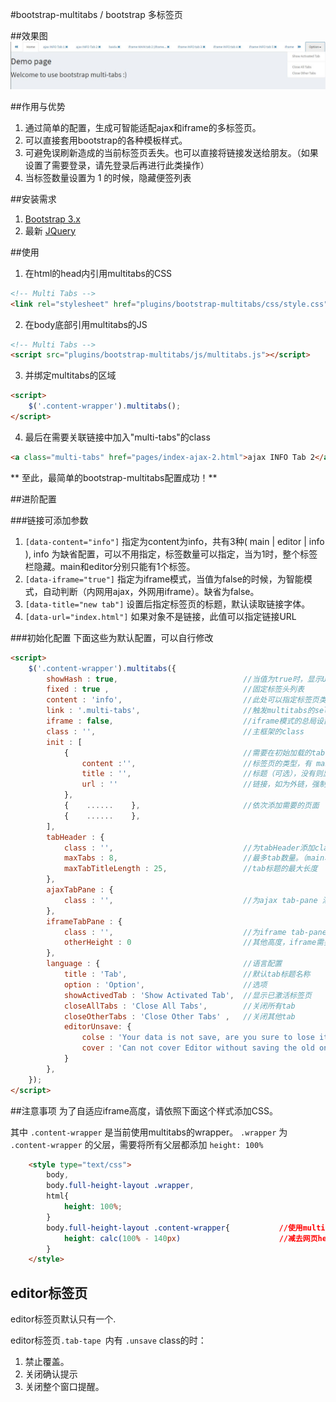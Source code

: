 #bootstrap-multitabs / bootstrap 多标签页

##效果图
![Multi Tabs Screenshot](screenshot.jpg)

##作用与优势
1. 通过简单的配置，生成可智能适配ajax和iframe的多标签页。
2. 可以直接套用bootstrap的各种模板样式。
3. 可避免误刷新造成的当前标签页丢失。也可以直接将链接发送给朋友。（如果设置了需要登录，请先登录后再进行此类操作）
4. 当标签数量设置为 1 的时候，隐藏便签列表

##安装需求
1. [Bootstrap 3.x](http://getbootstrap.com/)
2. 最新 [JQuery](http://jquery.com/)

##使用
1. 在html的head内引用multitabs的CSS
```html
<!-- Multi Tabs -->
<link rel="stylesheet" href="plugins/bootstrap-multitabs/css/style.css">
```

2. 在body底部引用multitabs的JS
```html
<!-- Multi Tabs -->
<script src="plugins/bootstrap-multitabs/js/multitabs.js"></script>
```

3. 并绑定multitabs的区域
```html
<script>
    $('.content-wrapper').multitabs();
</script>
```

4. 最后在需要关联链接中加入"multi-tabs"的class
```html
<a class="multi-tabs" href="pages/index-ajax-2.html">ajax INFO Tab 2</a>
```

** 至此，最简单的bootstrap-multitabs配置成功！**


##进阶配置

###链接可添加参数
1. ```[data-content="info"]``` 指定为content为info，共有3种( main | editor | info ), info 为缺省配置，可以不用指定，标签数量可以指定，当为1时，整个标签栏隐藏。main和editor分别只能有1个标签。
2. ```[data-iframe="true"]``` 指定为iframe模式，当值为false的时候，为智能模式，自动判断（内网用ajax，外网用iframe）。缺省为false。
3. ```[data-title="new tab"]``` 设置后指定标签页的标题，默认读取链接字体。
4. ```[data-url="index.html"]``` 如果对象不是<a>链接，此值可以指定链接URL

###初始化配置
下面这些为默认配置，可以自行修改
```html
<script>
    $('.content-wrapper').multitabs({
        showHash : true,                            //当值为true时，显示URL的hash，避免误按F5或者刷新的页面丢失，不过需要注意URL栏参数的泄露。
        fixed : true ,                              //固定标签头列表
        content : 'info',                           //此处可以指定标签页类型名称，一般不需要修改。
        link : '.multi-tabs',                       //触发multitabs的selector text，注意需要有".","#"等
        iframe : false,                             //iframe模式的总局设置。当值为false的时候，为智能模式，自动判断（内网用ajax，外网用iframe）。缺省为false。
        class : '',                                 //主框架的class
        init : [
            {                                       //需要在初始加载的tab
                content :'',                        //标签页的类型，有 main | info | editor
                title : '',                         //标题（可选），没有则显示网址
                url : ''                            //链接，如为外链，强制为info页
            }, 
            {    ......    },                       //依次添加需要的页面
            {    ......    },
        ],       
        tabHeader : {
            class : '',                             //为tabHeader添加class
            maxTabs : 8,                            //最多tab数量。（main和editor不计算在内)
            maxTabTitleLength : 25,                 //tab标题的最大长度
        },
        ajaxTabPane : {
            class : '',                             //为ajax tab-pane 添加class
        },
        iframeTabPane : {
            class : '',                             //为iframe tab-pane 添加class
            otherHeight : 0                         //其他高度，iframe需要剔除的高度，如footer
        },
        language : {                                //语言配置
            title : 'Tab',                          //默认tab标题名称
            option : 'Option',                      //选项
            showActivedTab : 'Show Activated Tab',  //显示已激活标签页
            closeAllTabs : 'Close All Tabs',        //关闭所有tab
            closeOtherTabs : 'Close Other Tabs' ,   //关闭其他tab 
            editorUnsave: {
                colse : 'Your data is not save, are you sure to lose it?',   //关闭未保存editor标签页的警示
                cover : 'Can not cover Editor without saving the old one!'   //覆盖未保存editor标签页的警示
            }
        },
    });
</script>
```

##注意事项
为了自适应iframe高度，请依照下面这个样式添加CSS。

其中 ```.content-wrapper``` 是当前使用multitabs的wrapper。 ```.wrapper``` 为 ```.content-wrapper``` 的父层，需要将所有父层都添加 ```height: 100%```
```html
    <style type="text/css">
        body,
        body.full-height-layout .wrapper,
        html{
            height: 100%;
        }
        body.full-height-layout .content-wrapper{           //使用multitabs的wrapper
            height: calc(100% - 140px)                      //减去网页header和footer的高度，AdminLTE的为140px
        }
    </style>
```

## editor标签页
editor标签页默认只有一个.

editor标签页```.tab-tape ```内有 ``` .unsave ``` class的时：
1. 禁止覆盖。
2. 关闭确认提示
3. 关闭整个窗口提醒。